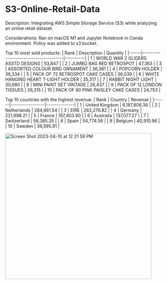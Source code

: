 # S3-Online-Retail-Data

Description: Integrating AWS Simple Storage Service (S3) while analyzing an online retail dataset. 

Considerations: Ran on macOS M1 and Jupyter Notebook in Conda environment. Policy was added to s3 bucket. 

Top 10 most sold products:
| Rank | Description                          | Quantity |
|------|--------------------------------------|----------|
| 1    | WORLD WAR 2 GLIDERS ASSTD DESIGNS   | 53,847   |
| 2    | JUMBO BAG RED RETROSPOT             | 47,363   |
| 3    | ASSORTED COLOUR BIRD ORNAMENT       | 36,381   |
| 4    | POPCORN HOLDER                      | 36,334   |
| 5    | PACK OF 72 RETROSPOT CAKE CASES     | 36,039   |
| 6    | WHITE HANGING HEART T-LIGHT HOLDER  | 35,317   |
| 7    | RABBIT NIGHT LIGHT                  | 30,680   |
| 8    | MINI PAINT SET VINTAGE              | 26,437   |
| 9    | PACK OF 12 LONDON TISSUES           | 26,315   |
| 10   | PACK OF 60 PINK PAISLEY CAKE CASES  | 24,753   |

Top 10 countries with the highest revenue:
| Rank | Country         | Revenue      |
|------|-----------------|--------------|
| 1    | United Kingdom  | 8,187,806.36 |
| 2    | Netherlands     |   284,661.54 |
| 3    | EIRE            |   263,276.82 |
| 4    | Germany         |   221,698.21 |
| 5    | France          |   197,403.90 |
| 6    | Australia       |   137,077.27 |
| 7    | Switzerland     |    56,385.35 |
| 8    | Spain           |    54,774.58 |
| 9    | Belgium         |    40,910.96 |
| 10   | Sweden          |    36,595.91 |

<img width="469" alt="Screen Shot 2023-04-10 at 12 21 59 PM" src="https://user-images.githubusercontent.com/62254480/230945131-e4c28443-e4ca-4abe-8dd7-4fce76ddfa83.png">
